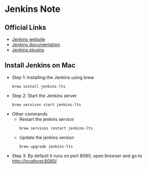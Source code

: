 # Jenkins Note

## Official Links

-   [Jenkins website](https://www.jenkins.io/)
-   [Jenkins documentation](https://www.jenkins.io/doc/book/)
-   [Jenkins plugins](https://plugins.jenkins.io/)

## Install Jenkins on Mac

-   Step 1: Installing the Jenkins using brew
    ```
    brew install jenkins-lts
    ```
-   Step 2: Start the Jenkins server
    ```
    brew services start jenkins-lts
    ```
-   Other commands
    -   Restart the jenkins service
        ```
        brew services restart jenkins-lts
        ```
    -   Update the jenkins version
        ```
        brew upgrade jenkins-lts
        ```
-   Step 3: By default it runs on port 8080, open browser and go to [http://localhost:8080/](http://localhost:8080/)
